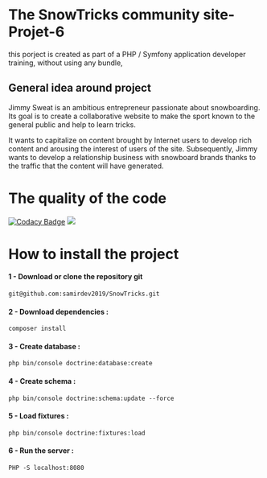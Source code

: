 # The SnowTricks community site-Projet-6

this porject is created as part of a PHP / Symfony application developer training, without using any bundle,

## General idea around project
<p>Jimmy Sweat is an ambitious entrepreneur passionate about snowboarding. Its goal is to create a collaborative website to make the sport known to the general public and help to learn tricks.</p>

<p>It wants to capitalize on content brought by Internet users to develop rich content and arousing the interest of users of the site. Subsequently, Jimmy wants to develop a relationship business with snowboard brands thanks to the traffic that the content will have generated.</p>

# The quality of the code

[![Codacy Badge](https://api.codacy.com/project/badge/Grade/27c4a10d87924d29bbe0b6528ccdb3a6)](https://www.codacy.com/app/samirdev2019/SnowTricks?utm_source=github.com&amp;utm_medium=referral&amp;utm_content=samirdev2019/SnowTricks&amp;utm_campaign=Badge_Grade)
<a href="https://codeclimate.com/github/samirdev2019/SnowTricks/maintainability"><img src="https://api.codeclimate.com/v1/badges/6063d0f2e9f3c6df3c51/maintainability" /></a>

# How to install the project

<h4>1 - Download or clone the repository git</h4>
<pre><code>git@github.com:samirdev2019/SnowTricks.git</pre></code>

<h4>2 - Download dependencies :</h4>
<pre><code>composer install</pre></code> 

<h4>3 - Create database :</h4>
<pre><code>php bin/console doctrine:database:create</pre></code>

<h4>4 - Create schema :</h4>
<pre><code>php bin/console doctrine:schema:update --force</pre></code>

<h4>5 - Load fixtures :</h4>
<pre><code>php bin/console doctrine:fixtures:load</pre></code>

<h4>6 - Run the server :</h4>
<pre><code>PHP -S localhost:8080</pre></code>






